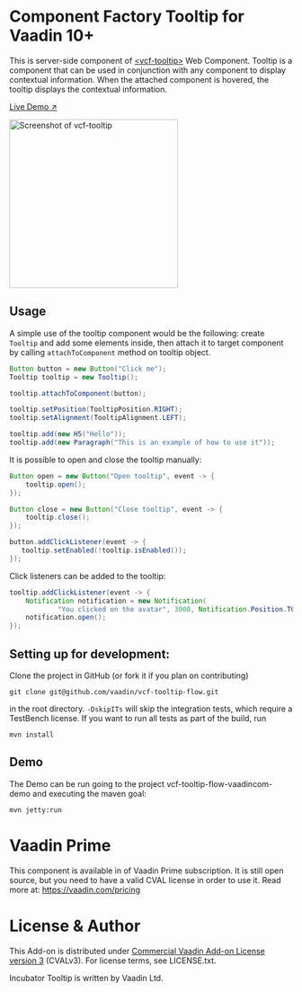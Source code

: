 # Component Factory Tooltip for Vaadin 10+

This is server-side component of [&lt;vcf-tooltip&gt;](https://github.com/vaadin-component-factory/vcf-password-strength) Web Component.
Tooltip is a component that can be used in conjunction with any component to display contextual information.
When the attached component is hovered, the tooltip displays the contextual information.

[Live Demo ↗](https://incubator.app.fi/tooltip-demo/tooltip)

[<img src="https://raw.githubusercontent.com/vaadin/incubator-tooltip/master/screenshot.png" width="300" alt="Screenshot of vcf-tooltip">](https://vaadin.com/components/vcf-tooltip)


## Usage

A simple use of the tooltip component would be the following: create `Tooltip` and add some elements inside, then attach it to target component 
by calling `attachToComponent` method on tooltip object.

```java
Button button = new Button("Click me");
Tooltip tooltip = new Tooltip();

tooltip.attachToComponent(button);

tooltip.setPosition(TooltipPosition.RIGHT);
tooltip.setAlignment(TooltipAlignment.LEFT);

tooltip.add(new H5("Hello"));
tooltip.add(new Paragraph("This is an example of how to use it"));
```

It is possible to open and close the tooltip manually:

```java
Button open = new Button("Open tooltip", event -> {
    tooltip.open();
});

Button close = new Button("Close tooltip", event -> {
    tooltip.close();
});

button.addClickListener(event -> {
   tooltip.setEnabled(!tooltip.isEnabled());
});
```

Click listeners can be added to the tooltip:
```java
tooltip.addClickListener(event -> {
    Notification notification = new Notification(
            "You clicked on the avatar", 3000, Notification.Position.TOP_CENTER);
    notification.open();
});
```

## Setting up for development:
Clone the project in GitHub (or fork it if you plan on contributing)

```
git clone git@github.com/vaadin/vcf-tooltip-flow.git
```

in the root directory. `-DskipITs` will skip the integration tests, which require a TestBench license. If you want to run all tests as part of the build, run

```mvn install```


## Demo
The Demo can be run going to the project vcf-tooltip-flow-vaadincom-demo and executing the maven goal:

```mvn jetty:run```

# Vaadin Prime
This component is available in of Vaadin Prime subscription. It is still open source, but you need to have a valid CVAL license in order to use it. Read more at: https://vaadin.com/pricing


# License & Author
This Add-on is distributed under [Commercial Vaadin Add-on License version 3](http://vaadin.com/license/cval-3) (CVALv3). For license terms, see LICENSE.txt.

Incubator Tooltip is written by Vaadin Ltd.
